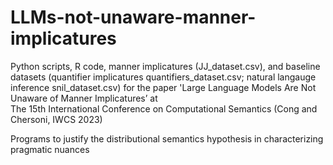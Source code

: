 # LLMs-not-unaware-manner-implicatures
Python scripts, R code, manner implicatures (JJ_dataset.csv), and baseline datasets (quantifier implicatures quantifiers_dataset.csv; natural langauge inference snil_dataset.csv)
for the paper 'Large Language Models Are Not Unaware of Manner Implicatures’ at  
The 15th International Conference on Computational Semantics (Cong and Chersoni, IWCS 2023)

Programs to justify the distributional semantics hypothesis in characterizing pragmatic nuances
